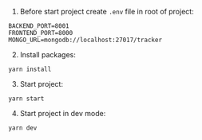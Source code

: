 1. Before start project create `.env` file in root of project:

```
BACKEND_PORT=8001
FRONTEND_PORT=8000
MONGO_URL=mongodb://localhost:27017/tracker
```

2. Install packages:

```
yarn install
```

3. Start project:

```
yarn start
```

4. Start project in dev mode:

```
yarn dev
```
